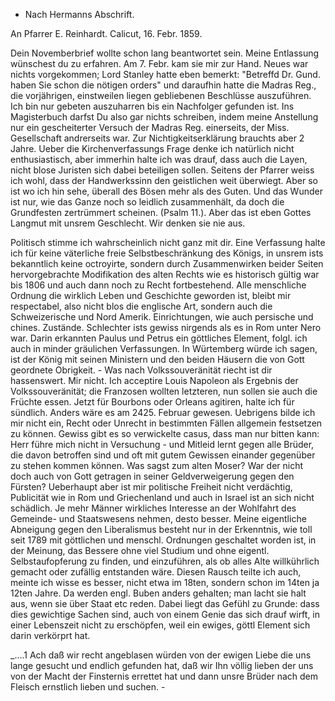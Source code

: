 + Nach Hermanns Abschrift.

An Pfarrer E. Reinhardt.
 Calicut, 16. Febr. 1859.

Dein Novemberbrief wollte schon lang beantwortet sein. Meine Entlassung wünschest du zu erfahren. Am 7. Febr. kam sie mir zur Hand. Neues war nichts vorgekommen; Lord Stanley hatte eben bemerkt: "Betreffd Dr. Gund. haben Sie schon die nötigen orders" und daraufhin hatte die Madras Reg., die vorjährigen, einstweilen liegen gebliebenen Beschlüsse auszuführen. Ich bin nur gebeten auszuharren bis ein Nachfolger gefunden ist. Ins Magisterbuch darfst Du also gar nichts schreiben, indem meine Anstellung nur ein gescheiterter Versuch der Madras Reg. einerseits, der Miss. Gesellschaft andrerseits war. Zur Nichtigkeitserklärung brauchts aber 2 Jahre. 
Ueber die Kirchenverfassungs Frage denke ich natürlich nicht enthusiastisch, aber immerhin halte ich was drauf, dass auch die Layen, nicht blose Juristen sich dabei beteiligen sollen. Seitens der Pfarrer weiss ich wohl, dass der Handwerkssinn den geistlichen weit überwiegt. Aber so ist wo ich hin sehe, überall des Bösen mehr als des Guten. Und das Wunder ist nur, wie das Ganze noch so leidlich zusammenhält, da doch die Grundfesten zertrümmert scheinen. (Psalm 11.). Aber das ist eben Gottes Langmut mit unsrem Geschlecht. Wir denken sie nie aus.

Politisch stimme ich wahrscheinlich nicht ganz mit dir. Eine Verfassung halte ich für keine väterliche freie Selbstbeschränkung des Königs, in unsrem ists bekanntlich keine octroyirte, sondern durch Zusammenwirken beider Seiten hervorgebrachte Modifikation des alten Rechts wie es historisch gültig war bis 1806 und auch dann noch zu Recht fortbestehend. Alle menschliche Ordnung die wirklich Leben und Geschichte geworden ist, bleibt mir respectabel, also nicht blos die englische Art, sondern auch die Schweizerische und Nord Amerik. Einrichtungen, wie auch persische und chines. Zustände. Schlechter ists gewiss nirgends als es in Rom unter Nero war. Darin erkannten Paulus und Petrus ein göttliches Element, folgl. ich auch in minder gräulichen Verfassungen. In Würtemberg würde ich sagen, ist der König mit seinen Ministern und den beiden Häusern die von Gott geordnete Obrigkeit. - Was nach Volkssouveränität riecht ist dir hassenswert. Mir nicht. Ich acceptire Louis Napoleon als Ergebnis der Volkssouveränität; die Franzosen wollten letzteren, nun sollen sie auch die Früchte essen. Jetzt für Bourbons oder Orleans agitiren, halte ich für sündlich. Anders wäre es am 2425. Februar gewesen. Uebrigens bilde ich mir nicht ein, Recht oder Unrecht in bestimmten Fällen allgemein festsetzen zu können. Gewiss gibt es so verwickelte casus, dass man nur bitten kann: Herr führe mich nicht in Versuchung - und Mitleid lernt gegen alle Brüder, die davon betroffen sind und oft mit gutem Gewissen einander gegenüber zu stehen kommen können. 
Was sagst zum alten Moser? War der nicht doch auch von Gott getragen in seiner Geldverweigerung gegen den Fürsten? Ueberhaupt aber ist mir politische Freiheit nicht verdächtig, Publicität wie in Rom und Griechenland und auch in Israel ist an sich nicht schädlich. Je mehr Männer wirkliches Interesse an der Wohlfahrt des Gemeinde- und Staatswesens nehmen, desto besser. Meine eigentliche Abneigung gegen den Liberalismus besteht nur in der Erkenntnis, wie toll seit 1789 mit göttlichen und menschl. Ordnungen geschaltet worden ist, in der Meinung, das Bessere ohne viel Studium und ohne eigentl. Selbstaufopferung zu finden, und einzuführen, als ob alles Alte willkührlich gemacht oder zufällig entstanden wäre. Diesen Rausch teilte ich auch, meinte ich wisse es besser, nicht etwa im 18ten, sondern schon im 14ten ja 12ten Jahre. Da werden engl. Buben anders gehalten; man lacht sie halt aus, wenn sie über Staat etc reden. Dabei liegt das Gefühl zu Grunde: dass dies gewichtige Sachen sind, auch von einem Genie das sich drauf wirft, in einer Lebenszeit nicht zu erschöpfen, weil ein ewiges, göttl Element sich darin verkörprt hat.

_....1 Ach daß wir recht angeblasen würden von der ewigen Liebe die uns lange gesucht und endlich gefunden hat, daß wir Ihn völlig lieben der uns von der Macht der Finsternis errettet hat und dann unsre Brüder nach dem Fleisch ernstlich lieben und suchen. -
